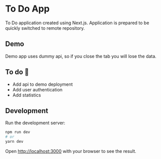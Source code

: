# To Do App
To Do application created using Next.js. Application is prepared to be quickly switched to remote repository. 

## Demo
Demo app uses dummy api, so if you close the tab you will lose the data.

## To do 🤣
* Add api to demo deployment
* Add user authentication
* Add statistics

## Development

Run the development server:

```bash
npm run dev
# or
yarn dev
```

Open [http://localhost:3000](http://localhost:3000) with your browser to see the result.
